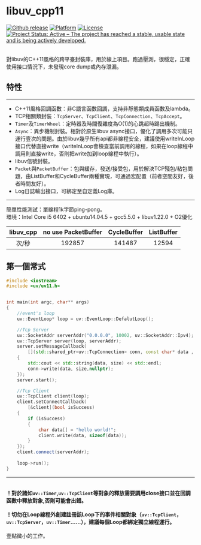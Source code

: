 # libuv_cpp11
<a href="https://github.com/wlgq2/libuv_cpp11/releases"><img src="https://img.shields.io/github/release/wlgq2/libuv_cpp11.svg" alt="Github release"></a>
[![Platform](https://img.shields.io/badge/platform-%20%20%20%20Linux,%20Windows-green.svg?style=flat)](https://github.com/wlgq2/libuv_cpp11)
[![License](https://img.shields.io/badge/license-%20%20MIT-yellow.svg?style=flat)](LICENSE)
[![Project Status: Active – The project has reached a stable, usable state and is being actively developed.](http://www.repostatus.org/badges/latest/active.svg)](http://www.repostatus.org/#active)


<br>對libuv的C++11風格的跨平臺封裝庫，用於線上項目。跑過壓測，很穩定，正確使用接口情況下，未發現core dump或內存泄漏。</br>
## 特性
** **
* C++11風格回調函數：非C語言函數回調，支持非靜態類成員函數及lambda。
* TCP相關類封裝：`TcpServer`、`TcpClient`、`TcpConnection`、`TcpAccept`。
* `Timer`及`TimerWheel`：定時器及時間復雜度為O(1)的心跳超時踢出機制。
* `Async`：異步機制封裝。相對於原生libuv async接口，優化了調用多次可能只運行壹次的問題。由於libuv幾乎所有api都非線程安全，建議使用writeInLoop接口代替直接write（writeInLoop會檢查當前調用的線程，如果在loop線程中調用則直接write，否則把write加到loop線程中執行）。
* libuv信號封裝。   
* `Packet`與`PacketBuffer`：包與緩存，發送/接受包，用於解決TCP殘包/粘包問題，由ListBuffer和CycleBuffer兩種實現，可通過宏配置（前者空間友好，後者時間友好）。
* Log日誌輸出接口，可綁定至自定義Log庫。
** **
簡單性能測試：單線程1k字節ping-pong。
<br>環境：Intel Core i5 6402 + ubuntu14.04.5 + gcc5.5.0 + libuv1.22.0 + O2優化</br>

   libuv_cpp | no use PacketBuffer|CycleBuffer|ListBuffer|
:---------:|:--------:|:--------:|:--------:|
次/秒     | 192857 |141487|12594|

## 第一個常式
```C++
#include <iostream>
#include <uv/uv11.h>


int main(int argc, char** args)
{
    //event's loop
    uv::EventLoop* loop = uv::EventLoop::DefalutLoop();

    //Tcp Server
    uv::SocketAddr serverAddr("0.0.0.0", 10002, uv::SocketAddr::Ipv4);
    uv::TcpServer server(loop, serverAddr);
    server.setMessageCallback(
        [](std::shared_ptr<uv::TcpConnection> conn, const char* data , ssize_t size)
    {
        std::cout << std::string(data, size) << std::endl;
        conn->write(data, size,nullptr);
    });
    server.start();

    //Tcp Client
    uv::TcpClient client(loop);
    client.setConnectCallback(
        [&client](bool isSuccess)
    {
        if (isSuccess)
        {
            char data[] = "hello world!";
            client.write(data, sizeof(data));
        }
    });
    client.connect(serverAddr);
       
    loop->run();
}

```
** **
<br>**！對於諸如`uv::Timer`,`uv::TcpClient`等對象的釋放需要調用close接口並在回調函數中釋放對象,否則可能會出錯。**</br>
<br>**！切勿在Loop線程外創建註冊該Loop下的事件相關對象（`uv::TcpClient`，`uv::TcpServer`，`uv::Timer`……），建議每個Loop都綁定獨立線程運行。**</br>
<br>壹點微小的工作。</br>
